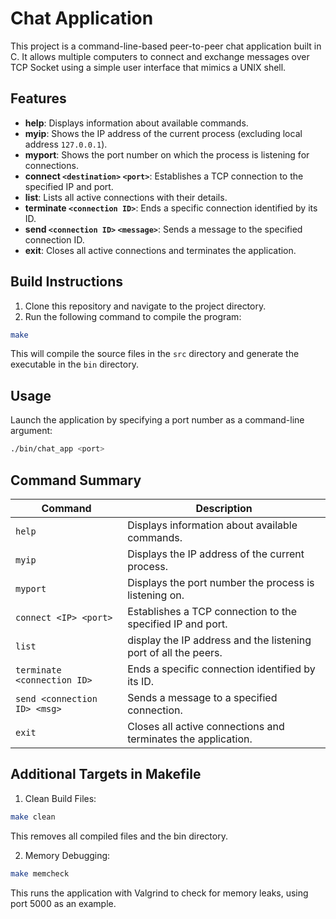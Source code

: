 # Chat Application

This project is a command-line-based peer-to-peer chat application built in C. It allows multiple computers to connect and exchange messages over TCP Socket using a simple user interface that mimics a UNIX shell.

## Features

- **help**: Displays information about available commands.
- **myip**: Shows the IP address of the current process (excluding local address `127.0.0.1`).
- **myport**: Shows the port number on which the process is listening for connections.
- **connect `<destination>` `<port>`**: Establishes a TCP connection to the specified IP and port.
- **list**: Lists all active connections with their details.
- **terminate `<connection ID>`**: Ends a specific connection identified by its ID.
- **send `<connection ID>` `<message>`**: Sends a message to the specified connection ID.
- **exit**: Closes all active connections and terminates the application.

## Build Instructions

1. Clone this repository and navigate to the project directory.
2. Run the following command to compile the program:
   
```bash
make
```
This will compile the source files in the `src` directory and generate the executable in the `bin` directory.

## Usage

Launch the application by specifying a port number as a command-line argument:

```bash
./bin/chat_app <port>
```

## Command Summary

| Command                      | Description                                                                 |
|------------------------------|-----------------------------------------------------------------------------|
| `help`                       | Displays information about available commands.                             |
| `myip`                       | Displays the IP address of the current process.                            |
| `myport`                     | Displays the port number the process is listening on.                      |
| `connect <IP> <port>`        | Establishes a TCP connection to the specified IP and port.                 |
| `list`                       | display the IP address and the listening port of all the peers.            |
| `terminate <connection ID>`  | Ends a specific connection identified by its ID.                          |
| `send <connection ID> <msg>` | Sends a message to a specified connection.                                |
| `exit`                       | Closes all active connections and terminates the application.              |

## Additional Targets in Makefile

1. Clean Build Files:
```bash
make clean
```
This removes all compiled files and the bin directory.

2. Memory Debugging:
```bash
make memcheck
```
This runs the application with Valgrind to check for memory leaks, using port 5000 as an example.
